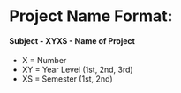 # Project Name Format:

#### Subject - XYXS - Name of Project

* X = Number
* XY = Year Level (1st, 2nd, 3rd)
* XS = Semester (1st, 2nd)